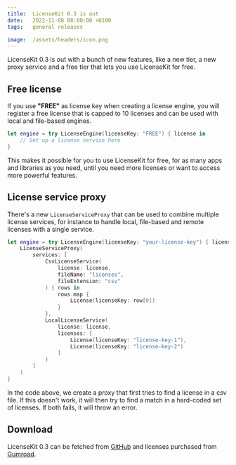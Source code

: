 ```yaml
---
title:  LicenseKit 0.3 is out
date:   2022-11-08 08:00:00 +0100
tags:   general releases

image:  /assets/headers/icon.png
---
```


LicenseKit 0.3 is out with a bunch of new features, like a new tier, a new proxy service and a free tier that lets you use LicenseKit for free.


## Free license

If you use **"FREE"** as license key when creating a license engine, you will register a free license that is capped to 10 licenses and can be used with local and file-based engines.

```swift
let engine = try LicenseEngine(licenseKey: "FREE") { license in
    // Set up a license service here 
}
```

This makes it possible for you to use LicenseKit for free, for as many apps and libraries as you need, until you need more licenses or want to access more powerful features.


## License service proxy

There's a new `LicenseServiceProxy` that can be used to combine multiple license services, for instance to handle local, file-based and remote licenses with a single service.

```swift
let engine = try LicenseEngine(licenseKey: "your-license-key") { license in
    LicenseServiceProxy(
        services: [
            CsvLicenseService(
                license: license,
                fileName: "licenses",
                fileExtension: "csv"
            ) { rows in
                rows.map {
                    License(licenseKey: row[0])
                }
            },
            LocalLicenseService(
                license: license,
                licenses: [
                    License(licenseKey: "license-key-1"),
                    License(licenseKey: "license-key-2")
                ]
            )
        ]
    )
}
```

In the code above, we create a proxy that first tries to find a license in a csv file. If this doesn't work, it will then try to find a match in a hard-coded set of licenses. If both fails, it will throw an error.


## Download

LicenseKit 0.3 can be fetched from [GitHub]({{site.github_url}}) and licenses purchased from [Gumroad]({{site.gumroad_url}}).